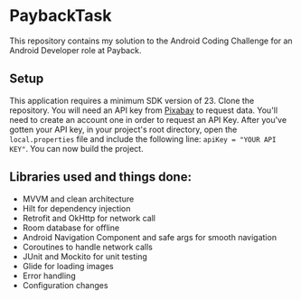# PaybackTask

This repository contains my solution to the Android Coding Challenge for an Android Developer role at Payback.

## Setup
This application requires a minimum SDK version of 23. Clone the repository. You will need an API key
from [Pixabay](https://pixabay.com/service/about/api/) to request data. You'll need to create an account one in order to request
an API Key. After you've gotten your API key, in your project's root directory, open the ```local.properties``` file
and include the following line: ``` apiKey = "YOUR API KEY" ```. You can now build the project.

## Libraries used and things done:
- MVVM and clean architecture
- Hilt for dependency injection
- Retrofit and OkHttp for network call
- Room database for offline
- Android Navigation Component and safe args for smooth navigation
- Coroutines to handle network calls
- JUnit and Mockito for unit testing
- Glide for loading images
- Error handling
- Configuration changes
